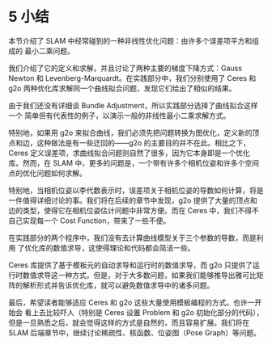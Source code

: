 &emsp;
# 5 小结

本节介绍了 SLAM 中经常碰到的一种非线性优化问题：由许多个误差项平方和组成的
最小二乘问题。

我们介绍了它的定义和求解，并且讨论了两种主要的梯度下降方式：Gauss Newton 和 Levenberg-Marquardt。在实践部分中，我们分别使用了 Ceres 和 g2o 两种优化库求解同一个曲线拟合问题，发现它们给出了相似的结果。

由于我们还没有详细谈 Bundle Adjustment，所以实践部分选择了曲线拟合这样一个
简单但有代表性的例子，以演示一般的非线性最小二乘求解方式。

特别地，如果用 g2o 来拟合曲线，我们必须先把问题转换为图优化，定义新的顶点和边，这种做法是有一些迂回的——g2o 的主要目的并不在此。相比之下，Ceres 定义误差项，求曲线拟合问题则自然了很多，因为它本身即是一个优化库。然而，在 SLAM 中，更多的问题是，一个带有许多个相机位姿和许多个空间点的优化问题如何求解。

特别地，当相机位姿以李代数表示时，误差项关于相机位姿的导数如何计算，将是一件值得详细讨论的事。我们将在后续的章节中发现，g2o 提供了大量的顶点和边的类型，使得它在相机位姿估计问题中非常方便。而在 Ceres 中，我们不得不自己实现每一个 Cost Function，带来了一些不便。

在实践部分的两个程序中，我们没有去计算曲线模型关于三个参数的导数，而是利用
了优化库的数值求导，这使得理论和代码都会简洁一些。

Ceres 库提供了基于模板元的自动求导和运行时的数值求导，而 g2o 只提供了运行时数值求导这一种方式。但是，对于大多数问题，如果我们能够推导出雅可比矩阵的解析形式并告诉优化库，就可以避免数值求导中的诸多问题。

最后，希望读者能够适应 Ceres 和 g2o 这些大量使用模板编程的方式。也许一开始会
看上去比较吓人（特别是 Ceres 设置 Problem 和 g2o 初始化部分的代码），但是一旦熟悉之后，就会觉得这样的方式是自然的，而且容易扩展。我们将在 SLAM 后端章节中，继续讨论稀疏性、核函数、位姿图（Pose Graph）等问题。